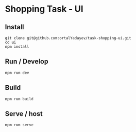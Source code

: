 # Shopping Task - UI

## Install

```
git clone git@github.com:ortalYadayev/task-shopping-ui.git
cd ui
npm install
```

## Run / Develop

```
npm run dev
```

## Build

```
npm run build
```

## Serve / host

```
npm run serve
```
